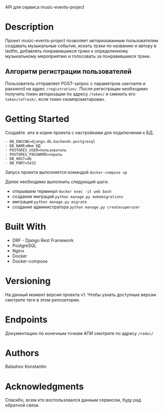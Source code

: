 API для сервиса music-events-project 

# Description
Проект music-events-project позволяет авторизованным пользователям создавать
музыкальные события, искать трэки по названию и автору в lastfm, добавлять 
понравившиеся трэки к определенному музыкальному мероприятию и голосовать
за понравившиеся трэки.


## Алгоритм регистрации пользователей
Пользователь отправляет POST-запрос с параметром username и password на адрес
`/registration/`. После регистрации необходимо получить токен авторизации по адресу
`/token/` и сменить его `token/refresh/`, если токен скомпрометирован.


# Getting Started
Создайте .env в корне проекта с настройками для подключения к БД.
```
- DB_ENGINE=django.db.backends.postgresql
- DB_NAME=Имя БД
- POSTGRES_USER=пользователь
- POSTGRES_PASSWORD=пароль
- DB_HOST=db
- DB_PORT=5432
```

Запуск проекта выполняется командой `docker-compose up`
 
Далее необходимо выполнить следующий шаги:
 - открываем терминал `docker exec -it web bash`
 - создание миграций `python manage.py makemigrations`
 - миграция `python manage.py migrate`
 - создание администратора `python manage.py createsuperuser`
 
 
# Built With
- DRF - Django Rest Framework
- PostgreSQL
- Nginx 
- Docker
- Docker-compose


# Versioning
На данный момент версия проекта v1. Чтобы узнать доступные версии смотрите теги в этом репозитории.

# Endpoints
Документацию по конечным точкам АПИ смотрите по адресу `/redoc/`

# Authors
Balashov Konstantin

# Acknowledgments
Спасибо, всем кто воспользовался данным сервисом, буду рад обратной связи.

